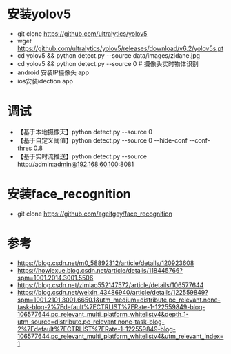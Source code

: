 # 安装yolov5

- git clone https://github.com/ultralytics/yolov5
- wget https://github.com/ultralytics/yolov5/releases/download/v6.2/yolov5s.pt
- cd yolov5 && python detect.py --source data/images/zidane.jpg
- cd yolov5 && python detect.py --source 0 # 摄像头实时物体识别
- android 安装IP摄像头 app
- ios安装idection app

# 调试

- 【基于本地摄像天】python detect.py --source 0
- 【基于自定义阈值】python detect.py --source 0 --hide-conf --conf-thres 0.8
- 【基于实时流推送】python detect.py --source http://admin:admin@192.168.60.100:8081

# 安装face_recognition

- git clone https://github.com/ageitgey/face_recognition

# 参考

- https://blog.csdn.net/m0_58892312/article/details/120923608
- https://howiexue.blog.csdn.net/article/details/118445766?spm=1001.2014.3001.5506
- https://blog.csdn.net/zimiao552147572/article/details/106577644
- https://blog.csdn.net/weixin_43486940/article/details/122559849?spm=1001.2101.3001.6650.1&utm_medium=distribute.pc_relevant.none-task-blog-2%7Edefault%7ECTRLIST%7ERate-1-122559849-blog-106577644.pc_relevant_multi_platform_whitelistv4&depth_1-utm_source=distribute.pc_relevant.none-task-blog-2%7Edefault%7ECTRLIST%7ERate-1-122559849-blog-106577644.pc_relevant_multi_platform_whitelistv4&utm_relevant_index=1